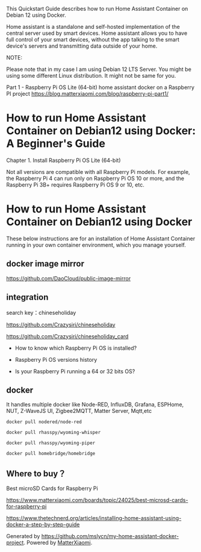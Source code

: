 This Quickstart Guide describes how to run Home Assistant Container on Debian 12 using Docker.

Home assistant is a standalone and self-hosted implementation of the central server used by smart devices. Home assistant allows you to have full control of your smart devices, without the  app talking to the smart device's servers and transmitting data outside of your home.

NOTE:

Please note that in my case I am using Debian 12 LTS Server. You might be using some different Linux distribution. It might not be same for you.

Part 1 - Raspberry Pi OS Lite (64-bit) home assistant docker on a Raspberry PI project
https://blog.matterxiaomi.com/blog/raspberry-pi-part1/


# How to run Home Assistant Container on Debian12 using Docker: A Beginner's Guide

Chapter 1. Install Raspberry Pi OS Lite (64-bit) 

Not all versions are compatible with all Raspberry Pi models. For example, the Raspberry Pi 4 can run only on Raspberry Pi OS 10 or more, and the Raspberry Pi 3B+ requires Raspberry Pi OS 9 or 10, etc.


# How to run Home Assistant Container on Debian12 using Docker

These below instructions are for an installation of Home Assistant Container running in your own container environment, which you manage yourself.

## docker image mirror

https://github.com/DaoCloud/public-image-mirror

## integration

search key：chineseholiday

https://github.com/Crazysiri/chineseholiday

https://github.com/Crazysiri/chineseholiday_card

- How to know which Raspberry Pi OS is installed?

- Raspberry Pi OS versions history

- Is your Raspberry Pi running a 64 or 32 bits OS?


## docker
It handles multiple docker like Node-RED, InfluxDB, Grafana, ESPHome, NUT, Z-WaveJS UI, Zigbee2MQTT, Matter Server, Mqtt,etc
~~~
docker pull nodered/node-red

docker pull rhasspy/wyoming-whisper

docker pull rhasspy/wyoming-piper

docker pull homebridge/homebridge

~~~



## Where to buy？

Best microSD Cards for Raspberry Pi

https://www.matterxiaomi.com/boards/topic/24025/best-microsd-cards-for-raspberry-pi



https://www.thetechnerd.org/articles/installing-home-assistant-using-docker-a-step-by-step-guide



Generated by https://github.com/mslycn/my-home-assistant-docker-project. Powered by [MatterXiaomi](https://wwww.matterxiaomi.com).


